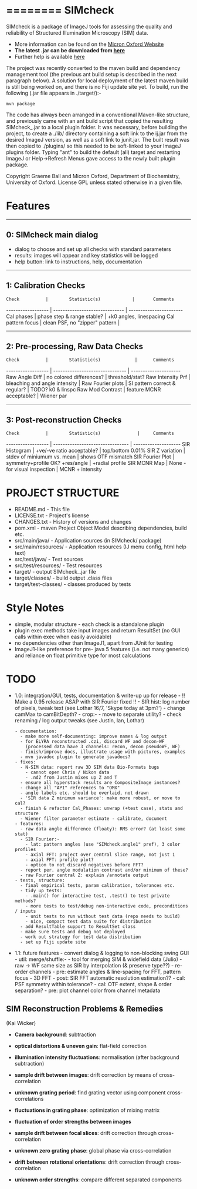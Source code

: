 ========
SIMcheck
========

SIMcheck is a package of ImageJ tools for assessing the quality and
reliability of Structured Illumination Microscopy (SIM) data.

* More information can be found on the 
[Micron Oxford Website](http://www.micron.ox.ac.uk/software/SIMCheck.shtml)
* **The latest .jar can be downloaded from
[here](http://www.micron.ox.ac.uk/microngroup/software/SIMcheck_.jar)**
* Further help is available
[here](http://www.micron.ox.ac.uk/microngroup/software/SIMcheck.html)

The project was recently converted to the maven build and dependency
management tool (the previous ant build setup is described in the 
next paragraph below). A solution for local deployment of the latest
maven build is still being worked on, and there is no Fiji update site
yet. To build, run the following (.jar file appears in ./target/):-

    mvn package


The code has always been arranged in a conventional Maven-like structure,
and previously came with an ant build script that copied the resulting
SIMcheck_.jar to a local plugin folder. It was necessary, before building
the project, to create a ./lib/ directory containing a soft link to the
ij.jar from the desired ImageJ version, as well as a soft link to junit.jar.
The built result was then copied to ./plugins/ so this needed to be
soft-linked to your ImageJ plugins folder. Typing "ant" to build the
default (all) target and restarting ImageJ or Help->Refresh Menus gave
access to the newly built plugin package.

Copyright Graeme Ball and Micron Oxford, Department of Biochemistry, 
University of Oxford. License GPL unless stated otherwise in a given file.


Features
========

-----------------------
0: SIMcheck main dialog
-----------------------

- dialog to choose and set up all checks with standard parameters
- results: images will appear and key statistics will be logged
- help button: link to instructions, help, documentation

---------------------
1: Calibration Checks
---------------------

    Check          |        Statistic(s)            |       Comments
------------------ | ------------------------------ | -----------------------
 Cal phases        | phase step & range stable?     | +k0 angles, linespacing
 Cal pattern focus | clean PSF, no "zipper" pattern | 

----------------------------------
2: Pre-processing, Raw Data Checks
----------------------------------

    Check          |        Statistic(s)             |      Comments
------------------ | ------------------------------- | ---------------------
 Raw Angle Diff    |  no colored differences?        |    threshold/stat?
 Raw Intensity Prf |  bleaching and angle intensity  |
 Raw Fourier plots |  SI pattern correct & regular?  |    TODO? k0 & linspc
 Raw Mod Contrast  |  feature MCNR acceptable?       |    Wiener par

-----------------------------
3: Post-reconstruction Checks
-----------------------------

    Check          |        Statistic(s)              |     Comments
------------------ | -------------------------------- | --------------------
 SIR Histogram     |  +ve/-ve ratio acceptable?       | top/bottom 0.01%
 SIR Z variation   |  stdev of miniumum vs. mean      | shows OTF mismatch
 SIR Fourier Plot  |  symmetry+profile OK? +res/angle | +radial profile
 SIR MCNR Map      |  None - for visual inspection    | MCNR + intensity


PROJECT STRUCTURE
=================

- README.md - This file
- LICENSE.txt - Project's license
- CHANGES.txt  - History of versions and changes
- pom.xml - maven Project Object Model describing dependencies, build etc.
- src/main/java/ - Application sources (in SIMcheck/ package)
- src/main/resources/ - Application resources (IJ menu config, html help text)
- src/test/java/ - Test sources
- src/test/resources/ - Test resources
- target/ - output SIMcheck_.jar file
- target/classes/ - build output .class files
- target/test-classes/ - classes produced by tests


Style Notes
===========

* simple, modular structure - each check is a standalone plugin
* plugin exec methods take input images and return ResultSet
  (no GUI calls within exec when easily avoidable)
* no dependencies other than ImageJ1, apart from JUnit for testing
* ImageJ1-like preference for pre- java 5 features (i.e. not many generics)
  and reliance on float primitive type for most calculations


TODO
====

* 1.0: integration/GUI, tests, documentation & write-up up for release
      - !! Make a 0.95 release ASAP with SIR Fourier fixed !!
        - SIR hist: log number of pixels, tweak text (see Lothar 16/7,
                    'Skype today at 3pm?')
        - change camMax to camBitDepth?
        - crop:-
          - move to separate utility?
        - check renaming / log output tweaks (see Justin, Ian, Lothar)

      - documentation: 
        - make more self-documenting: improve names & log output
        - for ELYRA reconstructed .czi, discard WF and decon-WF
          (processed data have 3 channels: recon, decon pseudoWF, WF)
        - finish/improve docs, illustrate usage with pictures, examples
        - mvn javadoc plugin to generate javadocs?
      - fixes:
        - N-SIM data: report raw 3D SIM data Bio-Formats bugs
          - cannot open Chris / Nikon data
          - .nd2 from Justin mixes up Z and T
        - ensure all hyperstack results are CompositeImage instances?
        - change all "API" references to "OMX"
        - angle labels etc. should be overlaid, not drawn
        - 'SIR data Z minimum variance': make more robust, or move to cal?
        - finish & refactor Cal_Phases: unwrap (+test case), stats and structure
        - Wiener filter parameter estimate - calibrate, document
      - features:
        - raw data angle difference (floaty): RMS error? (at least some stat)
        - SIR Fourier:-
          - lat: pattern angles (use "SIMcheck.angle1" pref), 3 color profiles
          - axial FFT: project over central slice range, not just 1
          - axial FFT: profile plot?
          - option to not discard negatives before FFT?
        - report per. angle modulation contrast and/or minimum of these?
        - raw Fourier central Z: explain /annotate output
      - tests, structure:
        - final empirical tests, param calibration, tolerances etc.
        - tidy up tests:
          - .main() for interactive test, .test() to test private methods?
          - more tests to test/debug non-interactive code, preconditions / inputs
          - unit tests to run without test data (repo needs to build)
          - nice, compact test data suite for distribution
        - add ResultTable support to ResultSet class
        - make sure tests and debug not deployed
        - work out strategy for test data distribution
        - set up Fiji update site

* 1.1: future features
      - convert dialog & logging to non-blocking swing GUI
      - util: merge/shuffle:-
        - tool for merging SIM & widefield data (Julio)
        - raw -> WF same size as SIR by interpolation (& preserve type??)
        - re-order channels
      - pre: estimate angles & line-spacing for FFT, pattern focus
      - 3D FFT
      - post: SIR FFT automatic resolution estimation??
      - cal: PSF symmetry within tolerance?
      - cal: OTF extent, shape & order separation?
      - pre: plot channel color from channel metadata


SIM Reconstruction Problems & Remedies 
--------------------------------------
(Kai Wicker)

- **Camera background**: subtraction

- **optical distortions & uneven gain**: flat-field correction

- **illumination intensity fluctuations**: normalisation (after background subtraction)

- **sample drift between images**: drift correction by means of cross-correlation

- **unknown grating period**: find grating vector using component cross-correlations

- **fluctuations in grating phase**: optimization of mixing matrix

- **fluctuation of order strengths between images**

- **sample drift between focal slices**: drift correction through cross-correlation

- **unknown zero grating phase**: global phase via cross-correlation

- **drift between rotational orientations**: drift correction through cross-correlation

- **unknown order strengths**: compare different separated components
